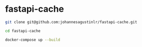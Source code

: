 # fastapi-cache


```bash
git clone git@github.com:johannesagustinlr/fastapi-cache.git
```

```bash
cd fastapi-cache
```

```bash
docker-compose up --build
```
